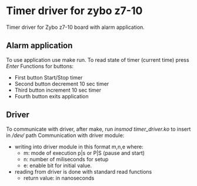 # Timer driver for zybo z7-10
Timer driver for Zybo z7-10 board with alarm application.

## Alarm application
To use application use make run. To read state of timer (current time) press *Enter*
Functions for buttons:
- First button Start/Stop timer
- Second button decrement 10 sec timer
- Third button increment 10 sec timer
- Fourth button exits application

## Driver
To communicate with driver, after make, run *insmod timer_driver.ko* to insert in */dev/* path
Communication with driver module:
- writing into driver module in this format m,n,e where:
  - m: mode of execution p|s or P|S (pause and start)
  - n: number of miliseconds for setup
  - e: enable bit for initial value.
- reading from driver is done with standard read functions
  - return value: in nanoseconds
  
